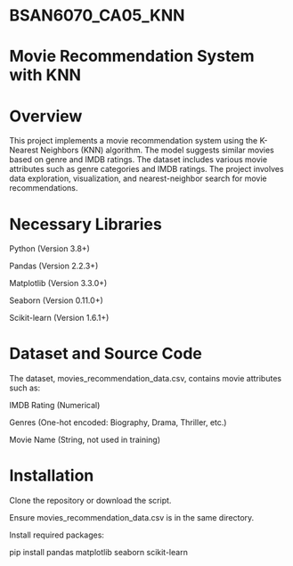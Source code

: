# BSAN6070_CA05_KNN
# Movie Recommendation System with KNN

# Overview

This project implements a movie recommendation system using the K-Nearest Neighbors (KNN) algorithm. The model suggests similar movies based on genre and IMDB ratings. The dataset includes various movie attributes such as genre categories and IMDB ratings. The project involves data exploration, visualization, and nearest-neighbor search for movie recommendations.

# Necessary Libraries

Python (Version 3.8+)

Pandas (Version 2.2.3+)

Matplotlib (Version 3.3.0+)

Seaborn (Version 0.11.0+)

Scikit-learn (Version 1.6.1+)

# Dataset and Source Code

The dataset, movies_recommendation_data.csv, contains movie attributes such as:

IMDB Rating (Numerical)

Genres (One-hot encoded: Biography, Drama, Thriller, etc.)

Movie Name (String, not used in training)

# Installation

Clone the repository or download the script.

Ensure movies_recommendation_data.csv is in the same directory.

Install required packages:

pip install pandas matplotlib seaborn scikit-learn

